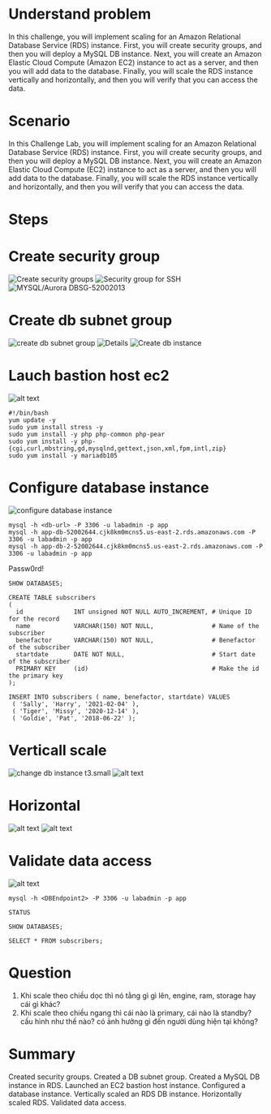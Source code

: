 # Understand problem

In this challenge, you will implement scaling for an Amazon Relational Database Service (RDS) instance. First, you will create security groups, and then you will deploy a MySQL DB instance. Next, you will create an Amazon Elastic Cloud Compute (Amazon EC2) instance to act as a server, and then you will add data to the database. Finally, you will scale the RDS instance vertically and horizontally, and then you will verify that you can access the data.

# Scenario

In this Challenge Lab, you will implement scaling for an Amazon Relational Database Service (RDS) instance. First, you will create security groups, and then you will deploy a MySQL DB instance. Next, you will create an Amazon Elastic Cloud Compute (EC2) instance to act as a server, and then you will add data to the database. Finally, you will scale the RDS instance vertically and horizontally, and then you will verify that you can access the data.

# Steps

# Create security group

![Create security groups](image.png)
![Security group for SSH ](image-1.png)
![ MYSQL/Aurora DBSG-52002013](image-2.png)

# Create db subnet group

![create db subnet group](image-3.png)
![Details](image-4.png)
![Create db instance](image-5.png)

# Lauch bastion host ec2

![alt text](image-6.png)

```
#!/bin/bash
yum update -y
sudo yum install stress -y
sudo yum install -y php php-common php-pear
sudo yum install -y php-{cgi,curl,mbstring,gd,mysqlnd,gettext,json,xml,fpm,intl,zip}
sudo yum install -y mariadb105
```

# Configure database instance

![configure database instance](image-7.png)

```
mysql -h <db-url> -P 3306 -u labadmin -p app
mysql -h app-db-52002644.cjk8km0mcns5.us-east-2.rds.amazonaws.com -P 3306 -u labadmin -p app
mysql -h app-db-2-52002644.cjk8km0mcns5.us-east-2.rds.amazonaws.com -P 3306 -u labadmin -p app
```

Passw0rd!

```
SHOW DATABASES;
```

```
CREATE TABLE subscribers
(
  id              INT unsigned NOT NULL AUTO_INCREMENT, # Unique ID for the record
  name            VARCHAR(150) NOT NULL,                # Name of the subscriber
  benefactor      VARCHAR(150) NOT NULL,                # Benefactor of the subscriber
  startdate       DATE NOT NULL,                        # Start date of the subscriber
  PRIMARY KEY     (id)                                  # Make the id the primary key
);
```

```
INSERT INTO subscribers ( name, benefactor, startdate) VALUES
 ( 'Sally', 'Harry', '2021-02-04' ),
 ( 'Tiger', 'Missy', '2020-12-14' ),
 ( 'Goldie', 'Pat', '2018-06-22' );
```

# Verticall scale

![change db instance t3.small](image-8.png)
![alt text](image-9.png)

# Horizontal

![alt text](image-10.png)
![alt text](image-11.png)

# Validate data access

![alt text](image-12.png)

```
mysql -h <DBEndpoint2> -P 3306 -u labadmin -p app
```

```
STATUS
```

```
SHOW DATABASES;
```

```
SELECT * FROM subscribers;
```

# Question

1. Khi scale theo chiều dọc thì nó tằng gì gì lên, engine, ram, storage hay cái gì khác?
2. Khi scale theo chiều ngang thì cái nào là primary, cái nào là standby? cấu hình như thế nào? có ảnh hưởng gì đến người dùng hiện tại không?

# Summary

Created security groups.
Created a DB subnet group.
Created a MySQL DB instance in RDS.
Launched an EC2 bastion host instance.
Configured a database instance.
Vertically scaled an RDS DB instance.
Horizontally scaled RDS.
Validated data access.
